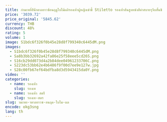```yaml
---
title: กํามะหยี่สีน้ําตาลยาวซ้อนฤดูใบไม้ผลิรองเท้าผู้หญิงเข่าชี้ Stiletto รองเท้าส้นสูงหนังสีดําสบายๆจีบสั้นซิปรองเท้าสบายๆ
price: '3039.72'
price_original: '5845.62'
currency: THB
discount: 48%
rating: 5
volume: 1
image: S1bdc6f326f0b45e28d8f799340c6445dM.png
images:
  - S1bdc6f326f0b45e28d8f799340c6445dM.png
  - Sa8b3bb32692a42fa86e25f58eee5cd26S.png
  - S16cb29dd073d4a2b84dee04961233706C.png
  - S223dc53bb62e4b6486f9f00d7ee9e127w.jpg
  - S28c00fb67ef64bdfba8d3d5943415da0Y.png
video: ''
categories:
  - name: รองเท้า
    slug: รองเท
  - name: รองเท้า สตรี
    slug: รองเท-สตร
slug: ามะหย-าตาลยาวซ-อนฤด-ใบไม-ผล
encode: okg3sng
lang: th
---
```

  